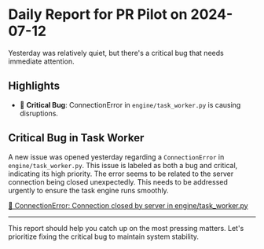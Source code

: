# Daily Report for PR Pilot on 2024-07-12

Yesterday was relatively quiet, but there's a critical bug that needs immediate attention.

## Highlights
- 🐛 **Critical Bug**: ConnectionError in `engine/task_worker.py` is causing disruptions.

## Critical Bug in Task Worker
A new issue was opened yesterday regarding a `ConnectionError` in `engine/task_worker.py`. This issue is labeled as both a bug and critical, indicating its high priority. The error seems to be related to the server connection being closed unexpectedly. This needs to be addressed urgently to ensure the task engine runs smoothly.

[🐛 ConnectionError: Connection closed by server in engine/task_worker.py](https://github.com/PR-Pilot-AI/pr-pilot/issues/207)

---

This report should help you catch up on the most pressing matters. Let's prioritize fixing the critical bug to maintain system stability.